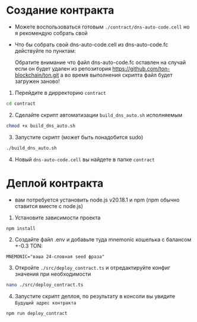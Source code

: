 
# Создание контракта

- Можете воспользоваться готовым `./contract/dns-auto-code.cell` но я рекомендую собрать свой

- Что бы собрать свой dns-auto-code.cell из dns-auto-code.fc действуйте по пунктам:

    Обратите внимание что файл dns-auto-code.fc оставлен на случай если он будет удален из репозитория https://github.com/ton-blockchain/ton.git а во время выполнения скрипта файл будет загружен заново!

1. Перейдите в дирректорию `contract`

```bash
cd contract
```

2. Сделайте скрипт автоматизации `build_dns_auto.sh` исполняемым

```bash
chmod +x build_dns_auto.sh
```

3. Запустите скрипт (может быть понадобится sudo)

```bash
./build_dns_auto.sh
```

4. Новый `dns-auto-code.cell` вы найдете в папке `contract`


# Деплой контракта

- вам потребуется установить node.js v20.18.1 и npm (npm обычно ставится вместе с node.js)

1. Установите зависимости проекта

```bash
npm install
```

2. Создайте файл .env и добавьте туда mnemonic кошелька с балансом +-0.3 TON:

```
MNEMONIC="ваша 24-словная seed фраза"
```

3. Откройте `./src/deploy_contract.ts` и отредактируйте конфиг значения при необходимости

```bash
nano ./src/deploy_contract.ts
```

4. Запустите скрипт деплоя, по результату в консоли вы увидите `Будущий адрес контракта`

```bash
npm run deploy_contract
```

